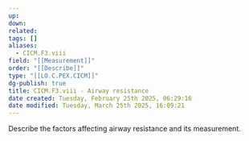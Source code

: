 ```yaml
---
up: 
down: 
related: 
tags: []
aliases:
  - CICM.F3.viii
field: "[[Measurement]]"
order: "[[Describe]]"
type: "[[LO.C.PEX.CICM]]"
dg-publish: true
title: CICM.F3.viii - Airway resistance
date created: Tuesday, February 25th 2025, 06:29:16
date modified: Tuesday, March 25th 2025, 16:09:21
---
```


Describe the factors affecting airway resistance and its measurement.
